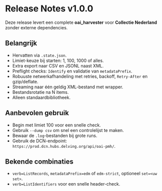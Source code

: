 # Release Notes v1.0.0

Deze release levert een complete **oai_harvester** voor **Collectie Nederland** zonder externe dependencies.

## Belangrijk
- Hervatten via `.state.json`.
- Limiet-keuze bij starten: 1, 100, 1000 of alles.
- Extra export naar CSV en JSONL naast XML.
- Preflight checks: `Identify` en validatie van `metadataPrefix`.
- Robuuste netwerkafhandeling met retries, backoff, `Retry-After` en gzip/deflate.
- Streaming naar één geldig XML-bestand met wrapper.
- Bestandsrotatie na N items.
- Alleen standaardbibliotheek.

## Aanbevolen gebruik
- Begin met limiet 100 voor een snelle check.
- Gebruik `--dump csv` om snel een controlelijst te maken.
- Bewaar de `.log`-bestanden bij grote runs.
- Gebruik de DCN-endpoint: `https://prod.dcn.hubs.delving.org/api/oai-pmh/`.

## Bekende combinaties
- `verb=ListRecords`, `metadataPrefix=edm` of `edm-strict`, optioneel `set=<uw set>`.
- `verb=ListIdentifiers` voor een snelle header-check.

